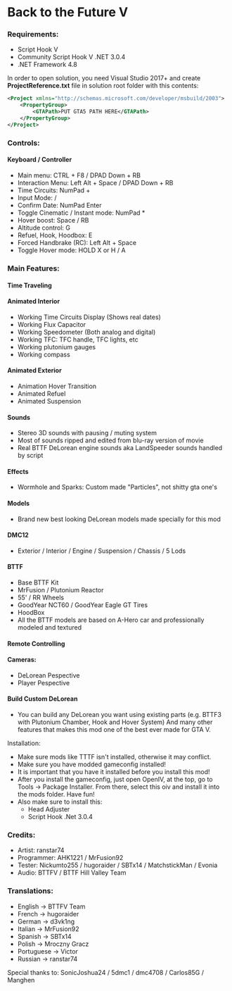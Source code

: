 # Back to the Future V

### Requirements:
- Script Hook V
- Community Script Hook V .NET 3.0.4
- .NET Framework 4.8

In order to open solution, you need Visual Studio 2017+ and create **ProjectReference.txt** file in solution root folder with this contents:

```xml
<Project xmlns="http://schemas.microsoft.com/developer/msbuild/2003">
    <PropertyGroup>
        <GTAPath>PUT GTA5 PATH HERE</GTAPath>
    </PropertyGroup>
</Project>
```

### Controls:
#### Keyboard / Controller

- Main menu: CTRL + F8 / DPAD Down + RB
- Interaction Menu: Left Alt + Space / DPAD Down + RB
- Time Circuits: NumPad +
- Input Mode: /
- Confirm Date: NumPad Enter
- Toggle Cinematic / Instant mode: NumPad *
- Hover boost: Space / RB
- Altitude control: G
- Refuel, Hook, Hoodbox: E
- Forced Handbrake (RC): Left Alt + Space
- Toggle Hover mode: HOLD X or H / A

### Main Features:

#### Time Traveling
#### Animated Interior
- Working Time Circuits Display (Shows real dates)
- Working Flux Capacitor
- Working Speedometer (Both analog and digital)
- Working TFC: TFC handle, TFC lights, etc
- Working plutonium gauges
- Working compass
#### Animated Exterior
- Animation Hover Transition
- Animated Refuel
- Animated Suspension
#### Sounds
- Stereo 3D sounds with pausing / muting system
- Most of sounds ripped and edited from blu-ray version of movie
- Real BTTF DeLorean engine sounds aka LandSpeeder sounds handled by script
#### Effects
- Wormhole and Sparks: Custom made "Particles", not shitty gta one's
#### Models
- Brand new best looking DeLorean models made specially for this mod
#### DMC12
- Exterior / Interior / Engine / Suspension / Chassis / 5 Lods
#### BTTF
- Base BTTF Kit
- MrFusion / Plutonium Reactor
- 55' / RR Wheels
- GoodYear NCT60 / GoodYear Eagle GT Tires
- HoodBox
- All the BTTF models are based on A-Hero car and professionally modeled and textured
#### Remote Controlling
#### Cameras:
- DeLorean Pespective
- Player Pespective
#### Build Custom DeLorean
- You can build any DeLorean you want using existing parts
(e.g. BTTF3 with Plutonium Chamber, Hook and Hover System)
And many other features that makes this mod one of the best ever made for GTA V.

Installation:
- Make sure mods like TTTF isn't installed, otherwise it may conflict.
- Make sure you have modded gameconfig installed!
- It is important that you have it installed before you install this mod!
- After you install the gameconfig, just open OpenIV, at the top, go to Tools -> Package Installer. From there, select this oiv and install it into the mods folder. Have fun!
- Also make sure to install this:
  - Head Adjuster
  - Script Hook .Net 3.0.4

### Credits:

- Artist: ranstar74
- Programmer: AHK1221 / MrFusion92
- Tester: Nickumto255 / hugoraider / SBTx14 / MatchstickMan / Evonia
- Audio: BTTFV / BTTF Hill Valley Team

### Translations:
- English -> BTTFV Team
- French -> hugoraider
- German -> d3vk1ng
- Italian -> MrFusion92
- Spanish -> SBTx14
- Polish -> Mroczny Gracz
- Portuguese -> Victor
- Russian -> ranstar74

Special thanks to: SonicJoshua24 / 5dmc1 / dmc4708 / Carlos85G / Manghen
